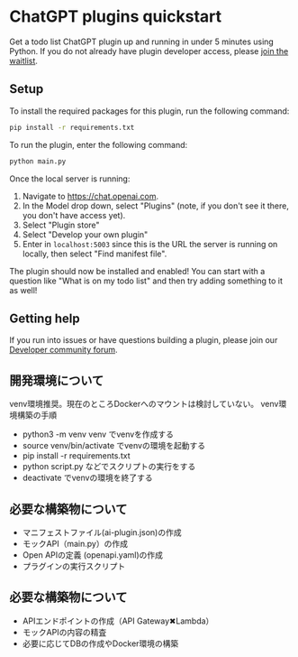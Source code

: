 # ChatGPT plugins quickstart

Get a todo list ChatGPT plugin up and running in under 5 minutes using Python. If you do not already have plugin developer access, please [join the waitlist](https://openai.com/waitlist/plugins).

## Setup

To install the required packages for this plugin, run the following command:

```bash
pip install -r requirements.txt
```

To run the plugin, enter the following command:

```bash
python main.py
```

Once the local server is running:

1. Navigate to https://chat.openai.com. 
2. In the Model drop down, select "Plugins" (note, if you don't see it there, you don't have access yet).
3. Select "Plugin store"
4. Select "Develop your own plugin"
5. Enter in `localhost:5003` since this is the URL the server is running on locally, then select "Find manifest file".

The plugin should now be installed and enabled! You can start with a question like "What is on my todo list" and then try adding something to it as well! 

## Getting help

If you run into issues or have questions building a plugin, please join our [Developer community forum](https://community.openai.com/c/chat-plugins/20).


## 開発環境について
venv環境推奨。現在のところDockerへのマウントは検討していない。
venv環境構築の手順
- python3 -m venv venv でvenvを作成する
- source venv/bin/activate でvenvの環境を起動する
- pip install -r requirements.txt
- python script.py などでスクリプトの実行をする
- deactivate でvenvの環境を終了する

## 必要な構築物について
- マニフェストファイル(ai-plugin.json)の作成
- モックAPI（main.py）の作成
- Open APIの定義 (openapi.yaml)の作成
- プラグインの実行スクリプト

## 必要な構築物について
- APIエンドポイントの作成（API Gateway✖︎Lambda）
- モックAPIの内容の精査
- 必要に応じてDBの作成やDocker環境の構築